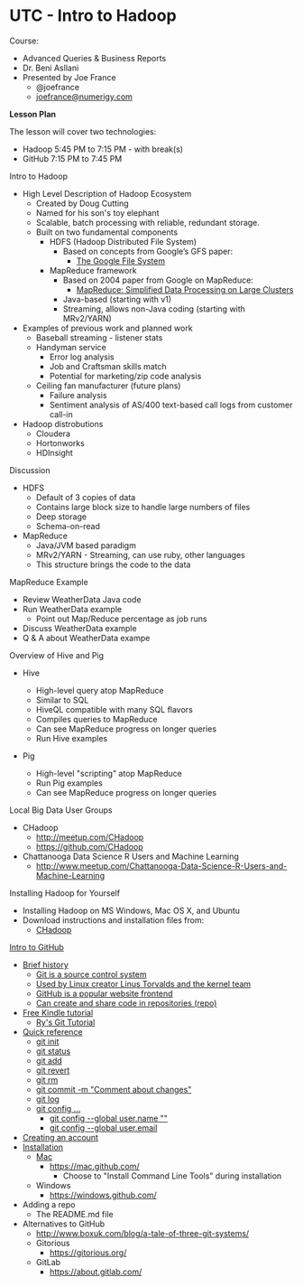 # UTC - Intro to Hadoop

Course:
- Advanced Queries & Business Reports
- Dr. Beni Asllani
- Presented by Joe France
  - @joefrance
  - joefrance@numerigy.com

<b>Lesson Plan</b>

The lesson will cover two technologies:
  - Hadoop 5:45 PM to 7:15 PM - with break(s)
  - GitHub 7:15 PM to 7:45 PM

Intro to Hadoop

- High Level Description of Hadoop Ecosystem
  - Created by Doug Cutting
  - Named for his son's toy elephant
  - Scalable, batch processing with reliable, redundant storage.
  - Built on two fundamental components
    - HDFS (Hadoop Distributed File System)
      - Based on concepts from Google’s GFS paper:
        - <a href="http://static.googleusercontent.com/media/research.google.com/en/us/archive/gfs-sosp2003.pdf">The Google File System</a>
    - MapReduce framework
      - Based on 2004 paper from Google on MapReduce:
        - <a href="http://static.googleusercontent.com/media/research.google.com/en/us/archive/mapreduce-osdi04.pdf">MapReduce: Simplified Data Processing on Large Clusters</a>
      - Java-based (starting with v1)
      - Streaming, allows non-Java coding (starting with MRv2/YARN)
- Examples of previous work and planned work
  - Baseball streaming - listener stats
  - Handyman service
    - Error log analysis
    - Job and Craftsman skills match
    - Potential for marketing/zip code analysis
  - Ceiling fan manufacturer (future plans)
    - Failure analysis
    - Sentiment analysis of AS/400 text-based call logs from customer call-in
- Hadoop distrobutions
  - Cloudera
  - Hortonworks
  - HDInsight

Discussion

- HDFS
  - Default of 3 copies of data
  - Contains large block size to handle large numbers of files
  - Deep storage
  - Schema-on-read
- MapReduce
  - Java/JVM based paradigm
  - MRv2/YARN - Streaming, can use ruby, other languages
  - This structure brings the code to the data

MapReduce Example

- Review WeatherData Java code
- Run WeatherData example
  - Point out Map/Reduce percentage as job runs
- Discuss WeatherData example
- Q & A about WeatherData exampe

Overview of Hive and Pig

- Hive
  - High-level query atop MapReduce
  - Similar to SQL
  - HiveQL compatible with many SQL flavors
  - Compiles queries to MapReduce
  - Can see MapReduce progress on longer queries
  - Run Hive examples

- Pig
  - High-level "scripting" atop MapReduce
  - Run Pig examples
  - Can see MapReduce progress on longer queries

Local Big Data User Groups
- CHadoop
  - http://meetup.com/CHadoop
  - https://github.com/CHadoop
- Chattanooga Data Science R Users and Machine Learning
  - http://www.meetup.com/Chattanooga-Data-Science-R-Users-and-Machine-Learning

Installing Hadoop for Yourself

- Installing Hadoop on MS Windows, Mac OS X, and Ubuntu
- Download instructions and installation files from:
  - <a href="https://github.com/CHadoop/InstallationGuide">CHadoop

Intro to GitHub

- Brief history
  - Git is a source control system
  - Used by Linux creator Linus Torvalds and the kernel team
  - GitHub is a popular website frontend
  - Can create and share code in repositories (repo)
- Free Kindle tutorial
  - Ry's Git Tutorial
- Quick reference
  - git init
  - git status
  - git add <file>
  - git revert <ID>
  - git rm <file>
  - git commit -m "Comment about changes"
  - git log
  - git config ...
    - git config --global user.name "<name>"
    - git config --global user.email <email>
- Creating an account
- Installation
  - Mac
    - https://mac.github.com/
      - Choose to "Install Command Line Tools" during installation
  - Windows
    - https://windows.github.com/
- Adding a repo
  - The README.md file
- Alternatives to GitHub
  - http://www.boxuk.com/blog/a-tale-of-three-git-systems/
  - Gitorious
    - https://gitorious.org/
  - GitLab
    - https://about.gitlab.com/
